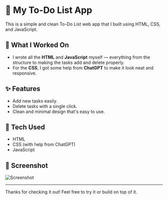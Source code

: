 # 📝 My To-Do List App

This is a simple and clean To-Do List web app that I built using HTML, CSS, and JavaScript.

## 🔧 What I Worked On

- I wrote all the **HTML** and **JavaScript** myself — everything from the structure to making the tasks add and delete properly.
- For the **CSS**, I got some help from **ChatGPT** to make it look neat and responsive.

## ✨ Features

- Add new tasks easily.
- Delete tasks with a single click.
- Clean and minimal design that's easy to use.

## 🧰 Tech Used

- HTML
- CSS (with help from ChatGPT)
- JavaScript

## 📸 Screenshot

![Screenshot](screenshot.png) <!-- Replace with a real screenshot if available -->

---

Thanks for checking it out! Feel free to try it or build on top of it.
